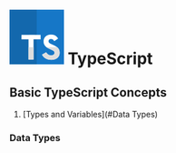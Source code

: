 # ![TypeScript](./img/ts.png) TypeScript

## Basic TypeScript Concepts

1. [Types and Variables](#Data Types)

### Data Types
